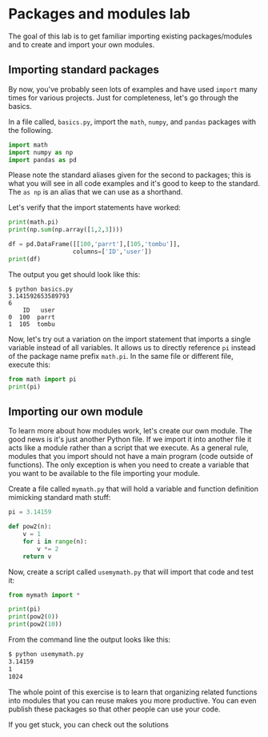 # Packages and modules lab

The goal of this lab is to get familiar importing existing packages/modules and to create and import your own modules.

## Importing standard packages

By now, you've probably seen lots of examples and have used `import` many times for various projects. Just for completeness, let's go through the basics.
 
In a file called, `basics.py`, import the `math`, `numpy`, and `pandas` packages with the following.

```python
import math
import numpy as np
import pandas as pd
```

Please note the standard aliases given for the second to packages; this is what you will see in all code examples and it's good to keep to the standard. The `as np` is an alias that we can use as a shorthand.

Let's verify that the import statements have worked:

```python
print(math.pi)
print(np.sum(np.array([1,2,3])))

df = pd.DataFrame([[100,'parrt'],[105,'tombu']],
                  columns=['ID','user'])
print(df)
```

The output you get should look like this:
 
```
$ python basics.py 
3.141592653589793
6
    ID   user
0  100  parrt
1  105  tombu
```

Now, let's try out a variation on the import statement that imports a single variable instead of all variables. It allows us to directly reference `pi` instead of the package name prefix `math.pi`. In the same file or different file, execute this:

```python
from math import pi
print(pi)
```

## Importing our own module

To learn more about how modules work, let's create our own module. The good news is it's just another Python file. If we import it into another file it acts like a module rather than a script that we execute. As a general rule, modules that you import should not have a main program (code outside of functions). The only exception is when you need to create a variable that you want to be available to the file importing your module.

Create a file called `mymath.py` that will hold a variable and function definition mimicking standard math stuff:

```python
pi = 3.14159

def pow2(n):
    v = 1
    for i in range(n):
        v *= 2
    return v
```

Now, create a script called `usemymath.py` that will import that code and test it:

```python
from mymath import *

print(pi)
print(pow2(0))
print(pow2(10))
```

From the command line the output looks like this:
 
```bash
$ python usemymath.py 
3.14159
1
1024
```
   
The whole point of this exercise is to learn that organizing related functions into modules that you can reuse makes you more productive. You can even publish these packages so that other people can use your code.

If you get stuck, you can check out the solutions